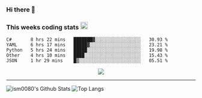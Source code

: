 ### Hi there 👋

<!--START_SECTION:giphy-->
<!--END_SECTION:giphy-->

### This weeks coding stats <img src="https://media1.giphy.com/media/LmNwrBhejkK9EFP504/giphy.gif?cid=ecf05e4723nsktnyyj53u162g7cy5rjqfg6gz06kxdg5y55g&rid=giphy.gif" width="20" height="20" />
<!--START_SECTION:waka-->
```text
C#       8 hrs 22 mins   ███████▓░░░░░░░░░░░░░░░░░   30.93 % 
YAML     6 hrs 17 mins   █████▓░░░░░░░░░░░░░░░░░░░   23.21 % 
Python   5 hrs 24 mins   █████░░░░░░░░░░░░░░░░░░░░   19.98 % 
Other    4 hrs 10 mins   ████░░░░░░░░░░░░░░░░░░░░░   15.43 % 
JSON     1 hr 29 mins    █▒░░░░░░░░░░░░░░░░░░░░░░░   05.51 % 
```
<!--END_SECTION:waka-->

<!--START_SECTION:comicstrip-->
<p align="center">
 <a href="https://xkcd.com/">
 <img src="https://imgs.xkcd.com/comics/post_vaccine_party.png" />
</a>
</p>
<!--END_SECTION:comicstrip-->

---

![ism0080's Github Stats](https://github-readme-stats.vercel.app/api?username=ism0080&show_icons=true%hide_border=true&hide=issues)
![Top Langs](https://github-readme-stats.vercel.app/api/top-langs/?username=ism0080&layout=compact)

<!--
**ism0080/ism0080** is a ✨ _special_ ✨ repository because its `README.md` (this file) appears on your GitHub profile.

Here are some ideas to get you started:

- 🔭 I’m currently working on ...
- 🌱 I’m currently learning ...
- 👯 I’m looking to collaborate on ...
- 🤔 I’m looking for help with ...
- 💬 Ask me about ...
- 📫 How to reach me: ...
- 😄 Pronouns: ...
- ⚡ Fun fact: ...
-->
